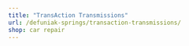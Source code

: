 ```yaml
---
title: "TransAction Transmissions"
url: /defuniak-springs/transaction-transmissions/
shop: car repair
---
```

